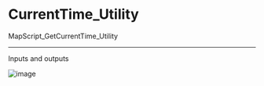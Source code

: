 # CurrentTime_Utility
MapScript_GetCurrentTime_Utility

-------------------------------------------------------------------------

Inputs and outputs

![image](https://user-images.githubusercontent.com/97012694/180002401-65f0073f-3b45-4a55-b3d0-fb4e8710e715.png)
